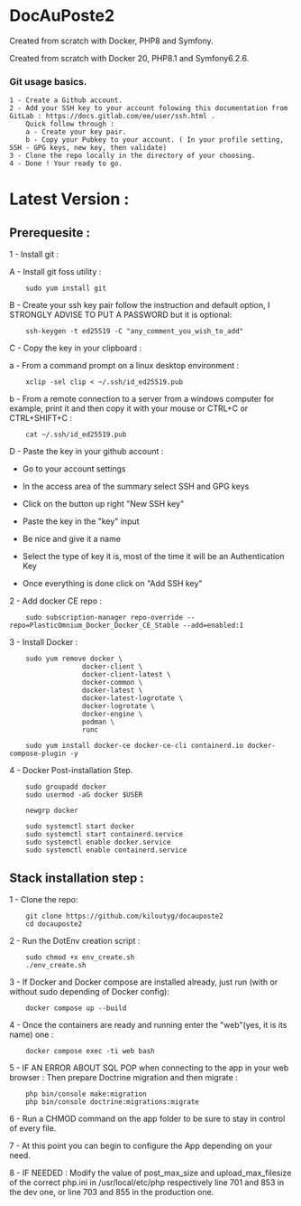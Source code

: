 # DocAuPoste2
Created from scratch with Docker, PHP8 and Symfony.

Created from scratch with Docker 20, PHP8.1 and Symfony6.2.6.

### Git usage basics.

    1 - Create a Github account.
    2 - Add your SSH key to your account folowing this documentation from GitLab : https://docs.gitlab.com/ee/user/ssh.html .
        Quick follow through : 
        a - Create your key pair.
        b - Copy your Pubkey to your account. ( In your profile setting, SSH - GPG keys, new key, then validate)
    3 - Clone the repo locally in the directory of your choosing. 
    4 - Done ! Your ready to go. 

# Latest Version : 
## Prerequesite :


1 - Install git :

A - Install git foss utility :
```
    sudo yum install git
```
B - Create your ssh key pair follow the instruction and default option, I STRONGLY ADVISE TO PUT A PASSWORD but it is optional:
```
    ssh-keygen -t ed25519 -C "any_comment_you_wish_to_add"
```
C - Copy the key in your clipboard :

a - From a command prompt on a linux desktop environment :
```
    xclip -sel clip < ~/.ssh/id_ed25519.pub
```
b - From a remote connection to a server from a windows computer for example, print it and then copy it with your mouse or CTRL+C or CTRL+SHIFT+C : 
```
    cat ~/.ssh/id_ed25519.pub 
```
D - Paste the key in your github account : 

- Go to your account settings

- In the access area of the summary select SSH and GPG keys

- Click on the button up right "New SSH key"

- Paste the key in the "key" input

- Be nice and give it a name

- Select the type of key it is, most of the time it will be an Authentication Key

- Once everything is done click on "Add SSH key" 


2 - Add docker CE repo : 
```
    sudo subscription-manager repo-override --repo=PlasticOmnium_Docker_Docker_CE_Stable --add=enabled:1
```
3 - Install Docker :
```
    sudo yum remove docker \
                  docker-client \
                  docker-client-latest \
                  docker-common \
                  docker-latest \
                  docker-latest-logrotate \
                  docker-logrotate \
                  docker-engine \
                  podman \
                  runc
```
```
    sudo yum install docker-ce docker-ce-cli containerd.io docker-compose-plugin -y
```
4 - Docker Post-installation Step.
```
    sudo groupadd docker
    sudo usermod -aG docker $USER
```
```
    newgrp docker
```
```
    sudo systemctl start docker
    sudo systemctl start containerd.service
    sudo systemctl enable docker.service
    sudo systemctl enable containerd.service
```

## Stack installation step : 


1 - Clone the repo:
```
    git clone https://github.com/kiloutyg/docauposte2
    cd docauposte2
```
2 - Run the DotEnv creation script : 
```
    sudo chmod +x env_create.sh
    ./env_create.sh
```
3 - If Docker and Docker compose are installed already, just run (with or without sudo depending of Docker config):
```
    docker compose up --build
``` 
4 - Once the containers are ready and running enter the "web"(yes, it is its name) one : 
```
    docker compose exec -ti web bash
```
5 - IF AN ERROR ABOUT SQL POP when connecting to the app in your web browser : Then prepare Doctrine migration and then migrate : 
```
    php bin/console make:migration
    php bin/console doctrine:migrations:migrate
``` 
6 - Run a CHMOD command on the app folder to be sure to stay in control of every file. 

7 - At this point you can begin to configure the App depending on your need. 

8 - IF NEEDED : Modify the value of post_max_size  and upload_max_filesize of the correct php.ini in /usr/local/etc/php respectively line 701 and 853 in the dev one, or line 703 and 855 in the production one.





